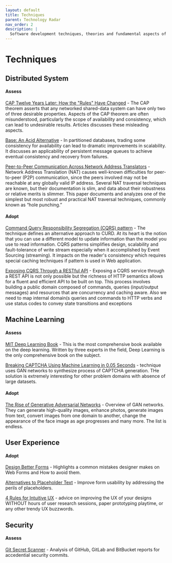 ```yaml
---
layout: default
title: Techniques
parent: Technology Radar
nav_order: 2
description: |
  Software development techniques, theories and fundamental aspects of computer science.
---
```


# Techniques

## Distributed System


#### Assess

[CAP Twelve Years Later: How the "Rules" Have Changed](https://www.infoq.com/articles/cap-twelve-years-later-how-the-rules-have-changed) - The CAP theorem asserts that any net­worked shared-data system can have only two of three desirable properties. Aspects of the CAP theorem are often misunderstood, particularly the scope of availability and consistency, which can lead to undesirable results. Articles discusses these misleading aspects.

[Base: An Acid Alternative](https://queue.acm.org/detail.cfm?id=1394128) - In partitioned databases, trading some consistency for availability can lead to dramatic improvements in scalability. It discusses an applicability of persistent message queues to achieve eventual consistency and recovery from failures.

[Peer-to-Peer Communication Across Network Address Translators](https://bford.info/pub/net/p2pnat/index.html) - Network Address Translation (NAT) causes well-known difficulties for peer-to-peer (P2P) communication, since the peers involved may not be reachable at any globally valid IP address. Several NAT traversal techniques are known, but their documentation is slim, and data about their robustness or relative merits is slimmer. This paper documents and analyzes one of the simplest but most robust and practical NAT traversal techniques, commonly known as “hole punching.”

#### Adopt

[Command Query Responsibility Segregation (CQRS) pattern](https://martinfowler.com/bliki/CQRS.html) - The technique defines an alternative approach to CURD. At its heart is the notion that you can use a different model to update information than the model you use to read information. CQRS patterns simplifies design, scalability and fault-tolerance of write stream especially when it accomplished by Event Sourcing (streaming). It impacts on the reader's consistency which requires special caching techniques if pattern is used in Web application. 

[Exposing CQRS Through a RESTful API](https://www.infoq.com/articles/rest-api-on-cqrs/) - Exposing a CQRS service through a REST API is not only possible but the richness of HTTP semantics allows for a fluent and efficient API to be built on top. This process involves building a public domain composed of commands, queries (input/output messages) and resources that are concurrency and caching aware. Also we need to map internal domain(s queries and commands to HTTP verbs and use status codes to convey state transitions and exceptions 


## Machine Learning

#### Assess

[MIT Deep Learning Book](https://github.com/janishar/mit-deep-learning-book-pdf) - This is the most comprehensive book available on the deep learning. Written by three experts in the field, Deep Learning is the only comprehensive book on the subject.

[Breaking CAPTCHA Using Machine Learning in 0.05 Seconds](https://medium.com/towards-artificial-intelligence/breaking-captcha-using-machine-learning-in-0-05-seconds-9feefb997694) - technique uses GAN networks to synthesize process of CAPTCHA generation. THe solution is extremely interesting for other problem domains with absence of large datasets. 

#### Adopt

[The Rise of Generative Adversarial Networks](https://blog.usejournal.com/the-rise-of-generative-adversarial-networks-be52d424e517) - Overview of GAN networks. They can generate high-quality images, enhance photos, generate images from text, convert images from one domain to another, change the appearance of the face image as age progresses and many more. The list is endless.


## User Experience

#### Adopt

[Design Better Forms](https://uxdesign.cc/design-better-forms-96fadca0f49c) - Highlights a common mistakes designer makes on Web Forms and How to avoid them.

[Alternatives to Placeholder Text](https://uxdesign.cc/alternatives-to-placeholder-text-13f430abc56f) - Improve form usability by addressing the perils of placeholders. 

[4 Rules for Intuitive UX](https://learnui.design/blog/4-rules-intuitive-ux.html) - advice on improving the UX of your designs WITHOUT hours of user research sessions, paper prototyping playtime, or any other trendy UX buzzwords.


## Security

#### Assess

[Git Secret Scanner](https://shhgit.darkport.co.uk) - Analysis of GitHub, GitLab and BitBucket reports for accedential security commits.
